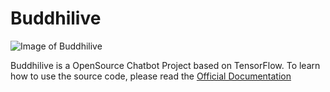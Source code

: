 # Buddhilive

![Image of Buddhilive](https://github.com/Buddhilive/Buddhilive/blob/master/Images/buddhilive-header-2018.png)

Buddhilive is a OpenSource Chatbot Project based on TensorFlow. To learn how to use the source code, please read the [Official Documentation](https://www.buddhilive.com/2018/12/buddhilive.html)
